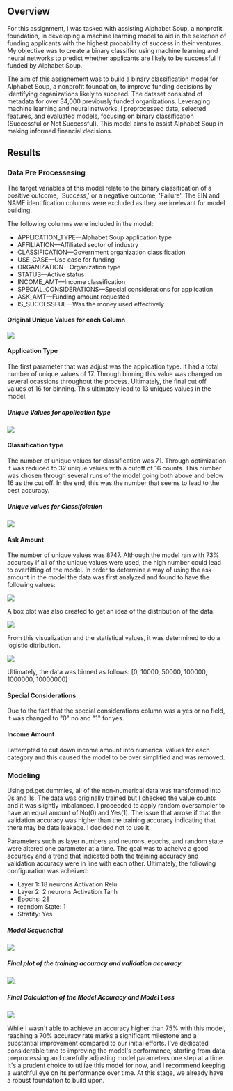 ## Overview


For this assignment, I was tasked with assisting Alphabet Soup, a nonprofit foundation, in developing a machine learning model to aid in the selection of funding applicants with the highest probability of success in their ventures. My objective was to create a binary classifier using machine learning and neural networks to predict whether applicants are likely to be successful if funded by Alphabet Soup.

The aim of this assignement was to build a binary classification model for Alphabet Soup, a nonprofit foundation, to improve funding decisions by identifying organizations likely to succeed. The dataset consisted of metadata for over 34,000 previously funded organizations. Leveraging machine learning and neural networks, I preprocessed data, selected features, and evaluated models, focusing on binary classification (Successful or Not Successful).  This model aims to assist Alphabet Soup in making informed financial decisions.

## Results

### Data Pre Processesing 

The target variables of this model relate to the binary classification of a positive outcome, 'Success,' or a negative outcome, 'Failure'.  The EIN and NAME identification columns were excluded as they are irrelevant for model building.

The following columns were included in the model:

* APPLICATION_TYPE—Alphabet Soup application type
* AFFILIATION—Affiliated sector of industry
* CLASSIFICATION—Government organization classification
* USE_CASE—Use case for funding
* ORGANIZATION—Organization type
* STATUS—Active status
* INCOME_AMT—Income classification
* SPECIAL_CONSIDERATIONS—Special considerations for application
* ASK_AMT—Funding amount requested
* IS_SUCCESSFUL—Was the money used effectively

#### Original Unique Values for each Column 

![](https://github.com/TraceyGeneau/deep-learning-challenge/blob/main/images/unique%20values.png)


#### Application Type

The first parameter that was adjust was the application type.  It had a total number of unique values of 17.  Through binning this value was changed on several ocassions throughout the process.  Ultimately, the final cut off values of 16 for binning.  This ultimately lead to 13 uniques values in the model.

##### Unique Values for application type

![](https://github.com/TraceyGeneau/deep-learning-challenge/blob/main/images/application%20type.png)

#### Classification type

The number of unique values for classification was 71.  Through optimization it was reduced to 32 unique values with a cutoff of 16 counts. This number was chosen through several runs of the model going both above and below 16 as the cut off.  In the end, this was the number that seems to lead to the best accuracy. 

##### Unique values for Classifciation

![](https://github.com/TraceyGeneau/deep-learning-challenge/blob/main/images/Classification%20Unique%20Values.png)

#### Ask Amount

The number of unique values was 8747.  Although the model ran with 73% accuracy if all of the unique values were used, the high number could lead to overfitting of the model.  In order to determine a way of using the ask amount in the model the data was first analyzed and found to have the following values:

![](https://github.com/TraceyGeneau/deep-learning-challenge/blob/main/images/min%20max%20ask%20amount.png)

A box plot was also created to get an idea of the distribution of the data. 

![](https://github.com/TraceyGeneau/deep-learning-challenge/blob/main/images/Box%20Plot.png)

From this visualization and the statistical values, it was determined to do a logistic ditribution.  

![](https://github.com/TraceyGeneau/deep-learning-challenge/blob/main/images/Log%20Dristribution.png)

Ultimately, the data was binned as follows:  [0, 10000, 50000, 100000, 1000000, 10000000]

#### Special Considerations

Due to the fact that the special considerations column was a yes or no field, it was changed to "0" no and "1" for yes.

#### Income Amount

I attempted to cut down income amount into numerical values for each category and this caused the model to be over simplified and was removed.


### Modeling

Using pd.get.dummies, all of the non-numerical data was transformed into 0s and 1s.  The data was originally trained but I checked the value counts and it was slightly imbalanced.  I proceeded to apply random oversampler to have an equal amount of No(0) and Yes(1).  The issue that arrose if that the validation accuracy was higher than the training accuracy indicating that there may be data leakage.  I decided not to use it.  

Parameters such as layer numbers and neurons, epochs, and random state were altered one parameter at a time.  The goal was to acheive a good accuracy and a trend that indicated both the training accuracy and validation accuracy were in line with each other.  Ultimately, the following configuration was acheived:

* Layer 1: 18 neurons Activation Relu
* Layer 2: 2 neurons Activation Tanh
* Epochs: 28
* reandom State: 1
* Strafity:  Yes

##### Model Sequenctial
![](https://github.com/TraceyGeneau/deep-learning-challenge/blob/main/images/Model%20Sequenial.png)


##### Final plot of the training accuracy and validation accuracy
![](https://github.com/TraceyGeneau/deep-learning-challenge/blob/main/images/70%20accuracy%20final.png). 

##### Final Calculation of the Model Accuracy and Model Loss
![](https://github.com/TraceyGeneau/deep-learning-challenge/blob/main/images/Final%20Config.png)
 
While I wasn't able to achieve an accuracy higher than 75% with this model, reaching a 70% accuracy rate marks a significant milestone and a substantial improvement compared to our initial efforts. I've dedicated considerable time to improving the model's performance, starting from data preprocessing and carefully adjusting model parameters one step at a time. It's a prudent choice to utilize this model for now, and I recommend keeping a watchful eye on its performance over time. At this stage, we already have a robust foundation to build upon.












